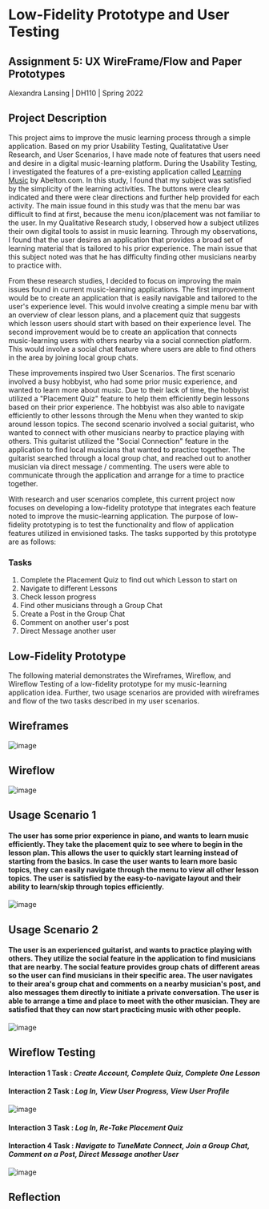 # Low-Fidelity Prototype and User Testing

## Assignment 5: UX WireFrame/Flow and Paper Prototypes
Alexandra Lansing | DH110 | Spring 2022

## Project Description
This project aims to improve the music learning process through a simple application. Based on my prior Usability Testing, Qualitatative User Research, and User Scenarios, I have made note of features that users need and desire in a digital music-learning platform. During the Usability Testing, I investigated the features of a pre-existing application called [Learning Music](https://learningmusic.ableton.com/) by Abelton.com. In this study, I found that my subject was satisfied by the simplicity of the learning activities. The buttons were clearly indicated and there were clear directions and further help provided for each activity. The main issue found in this study was that the menu bar was difficult to find at first, because the menu icon/placement was not familiar to the user. In my Qualitative Research study, I observed how a subject utilizes their own digital tools to assist in music learning. Through my observations, I found that the user desires an application that provides a broad set of learning material that is tailored to his prior experience. The main issue that this subject noted was that he has difficulty finding other musicians nearby to practice with.

From these research studies, I decided to focus on improving the main issues found in current music-learning applications. The first improvement would be to create an application that is easily navigable and tailored to the user's experience level. This would involve creating a simple menu bar with an overview of clear lesson plans, and a placement quiz that suggests which lesson users should start with based on their experience level. The second improvement would be to create an application that connects music-learning users with others nearby via a social connection platform. This would involve a social chat feature where users are able to find others in the area by joining local group chats.

These improvements inspired two User Scenarios. The first scenario involved a busy hobbyist, who had some prior music experience, and wanted to learn more about music. Due to their lack of time, the hobbyist utilized a "Placement Quiz" feature to help them efficiently begin lessons based on their prior experience. The hobbyist was also able to navigate efficiently to other lessons through the Menu when they wanted to skip around lesson topics. The second scenario involved a social guitarist, who wanted to connect with other musicians nearby to practice playing with others. This guitarist utilized the "Social Connection" feature in the application to find local musicians that wanted to practice together. The guitarist searched through a local group chat, and reached out to another musician via direct message / commenting. The users were able to communicate through the application and arrange for a time to practice together.

With research and user scenarios complete, this current project now focuses on developing a low-fidelity prototype that integrates each feature noted to improve the music-learning application. The purpose of low-fidelity prototyping is to test the functionality and flow of application features utilized in envisioned tasks. The tasks supported by this prototype are as follows:

### Tasks
1. Complete the Placement Quiz to find out which Lesson to start on
2. Navigate to different Lessons
3. Check lesson progress
4. Find other musicians through a Group Chat
5. Create a Post in the Group Chat
6. Comment on another user's post
7. Direct Message another user

## Low-Fidelity Prototype
The following material demonstrates the Wireframes, Wireflow, and Wireflow Testing of a low-fidelity prototype for my music-learning application idea. Further, two usage scenarios are provided with wireframes and flow of the two tasks described in my user scenarios.

## Wireframes
![image](https://user-images.githubusercontent.com/61765607/167270268-b05fe1e3-b961-40c9-a925-2e3086f6dae7.png)

## Wireflow
![image](https://user-images.githubusercontent.com/61765607/167272022-a0334d55-c001-40a7-b69f-48063912e1d1.png)

## Usage Scenario 1
#### The user has some prior experience in piano, and wants to learn music efficiently. They take the placement quiz to see where to begin in the lesson plan. This allows the user to quickly start learning instead of starting from the basics. In case the user wants to learn more basic topics, they can easily navigate through the menu to view all other lesson topics. The user is satisfied by the easy-to-navigate layout and their ability to learn/skip through topics efficiently.
![image](https://user-images.githubusercontent.com/61765607/167271866-d4eb28d2-04a9-408d-bd6d-4b49884e6268.png)

## Usage Scenario 2
#### The user is an experienced guitarist, and wants to practice playing with others. They utilize the social feature in the application to find musicians that are nearby. The social feature provides group chats of different areas so the user can find musicians in their specific area. The user navigates to their area's group chat and comments on a nearby musician's post, and also messages them directly to initiate a private conversation. The user is able to arrange a time and place to meet with the other musician. They are satisfied that they can now start practicing music with other people.
![image](https://user-images.githubusercontent.com/61765607/167271846-85051d8a-69a5-48df-a1fe-d2cd210797b1.png)

## Wireflow Testing

#### Interaction 1 Task : *Create Account, Complete Quiz, Complete One Lesson*
#### Interaction 2 Task : *Log In, View User Progress, View User Profile*

![image](https://user-images.githubusercontent.com/61765607/167275019-a9d9168a-3a06-467b-8012-c4f7b757f6b1.png)


#### Interaction 3 Task : *Log In, Re-Take Placement Quiz*
#### Interaction 4 Task : *Navigate to TuneMate Connect, Join a Group Chat, Comment on a Post, Direct Message another User*

![image](https://user-images.githubusercontent.com/61765607/167275312-b226a41c-7e97-41a8-a4b6-c8940387993c.png)


## Reflection

